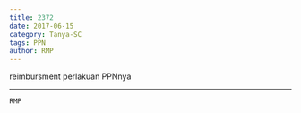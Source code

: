 ```yaml
---
title: 2372
date: 2017-06-15
category: Tanya-SC
tags: PPN
author: RMP
---
```


reimbursment perlakuan PPNnya

---



`RMP`
